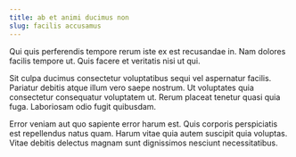 ```yaml
---
title: ab et animi ducimus non
slug: facilis accusamus
---
```


Qui quis perferendis tempore rerum iste ex est recusandae in. Nam dolores facilis tempore ut. Quis facere et veritatis nisi ut qui.

Sit culpa ducimus consectetur voluptatibus sequi vel aspernatur facilis. Pariatur debitis atque illum vero saepe nostrum. Ut voluptates quia consectetur consequatur voluptatem ut. Rerum placeat tenetur quasi quia fuga. Laboriosam odio fugit quibusdam.

Error veniam aut quo sapiente error harum est. Quis corporis perspiciatis est repellendus natus quam. Harum vitae quia autem suscipit quia voluptas. Vitae debitis delectus magnam sunt dignissimos nesciunt necessitatibus.
